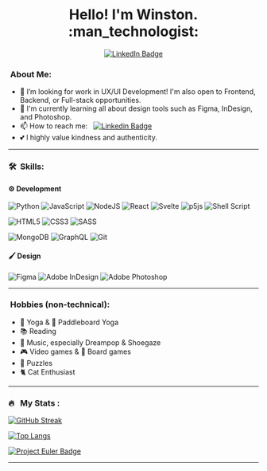 <!--
**sequentialchaos/sequentialchaos** is a ✨ _special_ ✨ repository because its `README.md` (this file) appears on your GitHub profile.

Here are some ideas to get you started:

- 🔭 I’m currently working on ...
- 🌱 I’m currently learning ...
- 👯 I’m looking to collaborate on ...
- 🤔 I’m looking for help with ...
- 💬 Ask me about ...
- 📫 How to reach me: ...
- 😄 Pronouns: ...
- ⚡ Fun fact: ...
-->


<h1 align="center">Hello! I'm Winston. :man_technologist:</h1>
<p align="center">
<a href="https://www.linkedin.com/in/winstonrsmith"><img src="https://img.shields.io/badge/LinkedIn-blue?style=for-the-badge&logo=linkedin&logoColor=white" alt="LinkedIn Badge"></a>
  
   	
</p>


###  &nbsp;About Me:

- 🔭 I’m looking for work in UX/UI Development! I'm also open to Frontend, Backend, or Full-stack opportunities.
- 🌱 I'm currently learning all about design tools such as Figma, InDesign, and Photoshop.
- 📫 How to reach me: &nbsp; [![Linkedin Badge](https://img.shields.io/badge/-winstonrsmith-blue?style=flat&logo=Linkedin&logoColor=white)](https://www.linkedin.com/in/winstonrsmith)
- 💕 I highly value kindness and authenticity.
---

### 🛠 &nbsp;Skills:

#### ⚙️ **Development**
![Python](https://img.shields.io/badge/python-3670A0?style=for-the-badge&logo=python&logoColor=ffdd54) 
![JavaScript](https://img.shields.io/badge/javascript-%23323330.svg?style=for-the-badge&logo=javascript&logoColor=%23F7DF1E)
![NodeJS](https://img.shields.io/badge/node.js-6DA55F?style=for-the-badge&logo=node.js&logoColor=white)
![React](https://img.shields.io/badge/react-%2320232a.svg?style=for-the-badge&logo=react&logoColor=%2361DAFB)
![Svelte](https://img.shields.io/badge/svelte-%23f1413d.svg?style=for-the-badge&logo=svelte&logoColor=white)
![p5js](https://img.shields.io/badge/p5.js-ED225D?style=for-the-badge&logo=p5.js&logoColor=FFFFFF)
![Shell Script](https://img.shields.io/badge/shell_script-%23121011.svg?style=for-the-badge&logo=gnu-bash&logoColor=white)

![HTML5](https://img.shields.io/badge/html5-%23E34F26.svg?style=for-the-badge&logo=html5&logoColor=white)
![CSS3](https://img.shields.io/badge/css3-%231572B6.svg?style=for-the-badge&logo=css3&logoColor=white)
![SASS](https://img.shields.io/badge/SASS-hotpink.svg?style=for-the-badge&logo=SASS&logoColor=white)

![MongoDB](https://img.shields.io/badge/MongoDB-%234ea94b.svg?style=for-the-badge&logo=mongodb&logoColor=white)
![GraphQL](https://img.shields.io/badge/-GraphQL-E10098?style=for-the-badge&logo=graphql&logoColor=white)
![Git](https://img.shields.io/badge/git-%23F05033.svg?style=for-the-badge&logo=git&logoColor=white) 


#### 🖌️ **Design**
![Figma](https://img.shields.io/badge/figma-%23F24E1E.svg?style=for-the-badge&logo=figma&logoColor=white)
![Adobe InDesign](https://img.shields.io/badge/Adobe%20InDesign-49021F?style=for-the-badge&logo=adobeindesign&logoColor=white)
![Adobe Photoshop](https://img.shields.io/badge/adobe%20photoshop-%2331A8FF.svg?style=for-the-badge&logo=adobe%20photoshop&logoColor=white)

---

### &nbsp;Hobbies (non-technical):
- 🧘 Yoga & 🛶 Paddleboard Yoga
- :books: Reading
- 🎵 Music, especially Dreampop & Shoegaze
- 🎮 Video games & 🎲 Board games
- 🧩 Puzzles
- 🐈 Cat Enthusiast

---

### 🔥 &nbsp; My Stats :
[![GitHub Streak](http://github-readme-streak-stats.herokuapp.com?user=sequentialchaos&theme=dark&background=000000)](https://git.io/streak-stats)

[![Top Langs](https://github-readme-stats.vercel.app/api/top-langs/?username=sequentialchaos&layout=compact&theme=vision-friendly-dark)](https://github.com/anuraghazra/github-readme-stats)

<a href="https://projecteuler.net/about"><img src="https://projecteuler.net/profile/sequentialchaos.png" alt="Project Euler Badge"></a>

---


